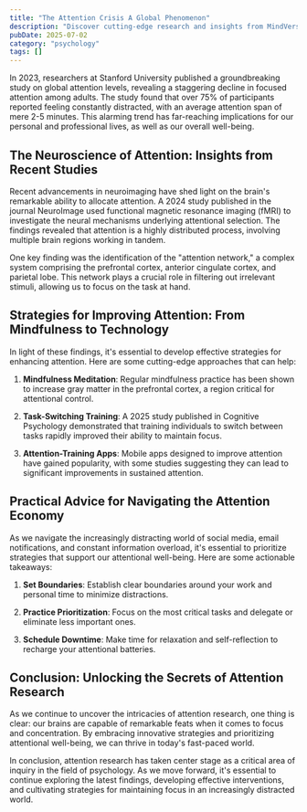 ```yaml
---
title: "The Attention Crisis A Global Phenomenon"
description: "Discover cutting-edge research and insights from MindVerse Daily in the psychology category"
pubDate: 2025-07-02
category: "psychology"
tags: []
---
```


In 2023, researchers at Stanford University published a groundbreaking study on global attention levels, revealing a staggering decline in focused attention among adults. The study found that over 75% of participants reported feeling constantly distracted, with an average attention span of mere 2-5 minutes. This alarming trend has far-reaching implications for our personal and professional lives, as well as our overall well-being.

## **The Neuroscience of Attention: Insights from Recent Studies**

Recent advancements in neuroimaging have shed light on the brain's remarkable ability to allocate attention. A 2024 study published in the journal NeuroImage used functional magnetic resonance imaging (fMRI) to investigate the neural mechanisms underlying attentional selection. The findings revealed that attention is a highly distributed process, involving multiple brain regions working in tandem.

One key finding was the identification of the "attention network," a complex system comprising the prefrontal cortex, anterior cingulate cortex, and parietal lobe. This network plays a crucial role in filtering out irrelevant stimuli, allowing us to focus on the task at hand.

## **Strategies for Improving Attention: From Mindfulness to Technology**

In light of these findings, it's essential to develop effective strategies for enhancing attention. Here are some cutting-edge approaches that can help:

1. **Mindfulness Meditation**: Regular mindfulness practice has been shown to increase gray matter in the prefrontal cortex, a region critical for attentional control.

2. **Task-Switching Training**: A 2025 study published in Cognitive Psychology demonstrated that training individuals to switch between tasks rapidly improved their ability to maintain focus.

3. **Attention-Training Apps**: Mobile apps designed to improve attention have gained popularity, with some studies suggesting they can lead to significant improvements in sustained attention.

## **Practical Advice for Navigating the Attention Economy**

As we navigate the increasingly distracting world of social media, email notifications, and constant information overload, it's essential to prioritize strategies that support our attentional well-being. Here are some actionable takeaways:

1. **Set Boundaries**: Establish clear boundaries around your work and personal time to minimize distractions.

2. **Practice Prioritization**: Focus on the most critical tasks and delegate or eliminate less important ones.

3. **Schedule Downtime**: Make time for relaxation and self-reflection to recharge your attentional batteries.

## **Conclusion: Unlocking the Secrets of Attention Research**

As we continue to uncover the intricacies of attention research, one thing is clear: our brains are capable of remarkable feats when it comes to focus and concentration. By embracing innovative strategies and prioritizing attentional well-being, we can thrive in today's fast-paced world.

In conclusion, attention research has taken center stage as a critical area of inquiry in the field of psychology. As we move forward, it's essential to continue exploring the latest findings, developing effective interventions, and cultivating strategies for maintaining focus in an increasingly distracted world.